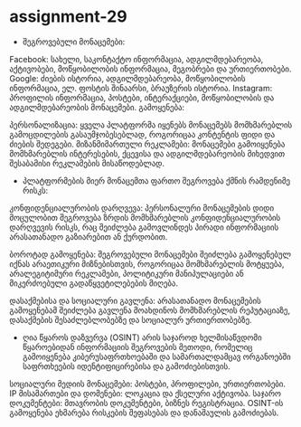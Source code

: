 # assignment-29


- შეგროვებული მონაცემები:

Facebook: სახელი, საკონტაქტო ინფორმაცია, ადგილმდებარეობა, აქტივობები, მოწყობილობის ინფორმაცია, მეგობრები და ურთიერთობები.
Google: ძიების ისტორია, ადგილმდებარეობა, მოწყობილობის ინფორმაცია, ელ. ფოსტის შინაარსი, ბრაუზერის ისტორია.
Instagram: პროფილის ინფორმაცია, პოსტები, ინტერაქციები, მოწყობილობის და ადგილმდებარეობის მონაცემები.
გამოყენება:

პერსონალიზაცია: ყველა პლატფორმა იყენებს მონაცემებს მომხმარებლის გამოცდილების გასაუმჯობესებლად, როგორიცაა კონტენტის ფიდი და ძიების შედეგები.
მიზანმიმართული რეკლამები: მონაცემები გამოიყენება მომხმარებლის ინტერესების, ქცევისა და ადგილმდებარეობის მიხედვით შესაბამისი რეკლამების მისაწოდებლად.


- პლატფორმების მიერ მონაცემთა ფართო შეგროვება ქმნის რამდენიმე რისკს:

კონფიდენციალურობის დარღვევა: პერსონალური მონაცემების დიდი მოცულობით შეგროვება ზრდის მომხმარებლის კონფიდენციალურობის დარღვევის რისკს, რაც შეიძლება გამოვლინდეს პირადი ინფორმაციის არასათანადო გაზიარებით ან ქურდობით.

ბოროტად გამოყენება: შეგროვებული მონაცემები შეიძლება გამოყენებულ იქნას არაეთიკური მიზნებისთვის, როგორიცაა მომხმარებლის მოტყუება, არალეგიტიმური რეკლამები, პოლიტიკური მანიპულაციები ან მიკერძოებული გადაწყვეტილებების მიღება.

დასაქმებისა და სოციალური გავლენა: არასათანადო მონაცემების გამოყენებამ შეიძლება გავლენა მოახდინოს მომხმარებლის რეპუტაციაზე, დასაქმების შესაძლებლობებზე და სოციალურ ურთიერთობებზე.


- ღია წყაროს დაზვერვა (OSINT) არის საჯაროდ ხელმისაწვდომი წყაროებიდან ინფორმაციის შეგროვების მეთოდი, რომელიც გამოიყენება კიბერუსაფრთხოებაში და სამართალდამცავ ორგანოებში საფრთხეების იდენტიფიცირებისა და გამოძიებისთვის.

სოციალური მედიის მონაცემები: პოსტები, პროფილები, ურთიერთობები.
IP მისამართები და დომენები: ლოკაცია და ქსელური აქტივობა.
საჯარო დოკუმენტები: მთავრობის დოკუმენტები, ბიზნეს რეგისტრაცია.
OSINT-ის გამოყენება ეხმარება რისკების შეფასებას და დანაშაულის გამოძიებას.
